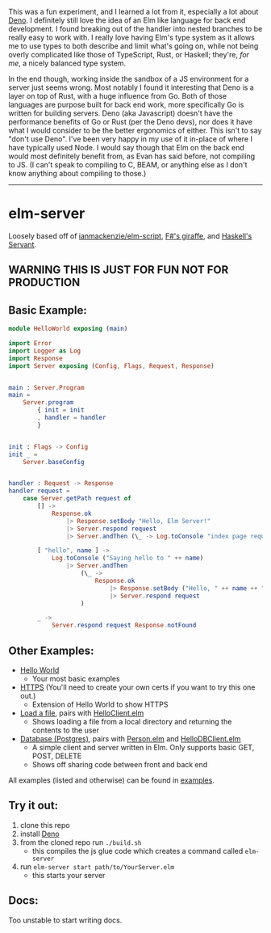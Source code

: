 This was a fun experiment, and I learned a lot from it, especially a lot about [Deno](https://deno.land/). I definitely still love the idea of an Elm like language for back end development. I found breaking out of the handler into nested branches to be really easy to work with. I really love having Elm's type system as it allows me to use types to both describe and limit what's going on, while not being overly complicated like those of TypeScript, Rust, or Haskell; they're, _for me_, a nicely balanced type system.

In the end though, working inside the sandbox of a JS environment for a server just seems wrong. Most notably I found it interesting that Deno is a layer on top of Rust, with a huge influence from Go. Both of those languages are purpose built for back end work, more specifically Go is written for building servers. Deno (aka Javascript) doesn't have the performance benefits of Go or Rust (per the Deno devs), nor does it have what I would consider to be the better ergonomics of either. This isn't to say "don't use Deno". I've been very happy in my use of it in-place of where I have typically used Node. I would say though that Elm on the back end would most definitely benefit from, as Evan has said before, not compiling to JS. (I can't speak to compiling to C, BEAM, or anything else as I don't know anything about compiling to those.)

---

# elm-server

Loosely based off of [ianmackenzie/elm-script](https://github.com/ianmackenzie/elm-script), [F#'s giraffe](https://github.com/giraffe-fsharp/Giraffe), and [Haskell's Servant](https://www.servant.dev/).

## WARNING THIS IS JUST FOR FUN NOT FOR PRODUCTION

## Basic Example:

```Elm
module HelloWorld exposing (main)

import Error
import Logger as Log
import Response
import Server exposing (Config, Flags, Request, Response)


main : Server.Program
main =
    Server.program
        { init = init
        , handler = handler
        }


init : Flags -> Config
init _ =
    Server.baseConfig


handler : Request -> Response
handler request =
    case Server.getPath request of
        [] ->
            Response.ok
                |> Response.setBody "Hello, Elm Server!"
                |> Server.respond request
                |> Server.andThen (\_ -> Log.toConsole "index page requested")

        [ "hello", name ] ->
            Log.toConsole ("Saying hello to " ++ name)
                |> Server.andThen
                    (\_ ->
                        Response.ok
                            |> Response.setBody ("Hello, " ++ name ++ "!")
                            |> Server.respond request
                    )

        _ ->
            Server.respond request Response.notFound
```

## Other Examples:

- [Hello World](./examples/HelloWorld.elm)
  - Your most basic examples
- [HTTPS](./examples/SecureWorld.elm) (You'll need to create your own certs if you want to try this one out.)
  - Extension of Hello World to show HTTPS
- [Load a file](./examples/HelloFile.elm), pairs with [HelloClient.elm](./examples/HelloClient.elm)
  - Shows loading a file from a local directory and returning the contents to the user
- [Database (Postgres)](./examples/HelloDBServer.elm), pairs with [Person.elm](./examples-db/Person.elm) and [HelloDBClient.elm](./examples/HelloDBClient.elm)
  - A simple client and server written in Elm. Only supports basic GET, POST, DELETE
  - Shows off sharing code between front and back end

All examples (listed and otherwise) can be found in [examples](./examples).

## Try it out:

1. clone this repo
1. install [Deno](https://deno.land/)
1. from the cloned repo run `./build.sh`
   - this compiles the js glue code which creates a command called `elm-server`
1. run `elm-server start path/to/YourServer.elm`
   - this starts your server

## Docs:

Too unstable to start writing docs.
